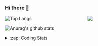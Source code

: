 ### Hi there 👋

<!--
**tao8687/tao8687** is a ✨ _special_ ✨ repository because its `README.md` (this file) appears on your GitHub profile.

Here are some ideas to get you started:

- 🔭 I’m currently working on ...
- 🌱 I’m currently learning ...
- 👯 I’m looking to collaborate on ...
- 🤔 I’m looking for help with ...
- 💬 Ask me about ...
- 📫 How to reach me: ...
- 😄 Pronouns: ...
- ⚡ Fun fact: ...
-->

<img align='right' src="https://media.giphy.com/media/M9gbBd9nbDrOTu1Mqx/giphy.gif" width="240">

  
![Top Langs](https://github-readme-stats.vercel.app/api/top-langs/?username=tao8687&layout=compact&title_color=23238E&text_color=A67D3D)

![Anurag's github stats](https://github-readme-stats.vercel.app/api?username=tao8687&show_icons=true&&text_color=A67D3D&title_color=23238E&show_icons=false&count_private=true&hide=stars)

<details>
  <summary>:zap: Coding Stats</summary>
  <br>
    
<!--START_SECTION:waka-->
![Code Time](http://img.shields.io/badge/Code%20Time-1%2C365%20hrs%201%20min-blue)

![Profile Views](http://img.shields.io/badge/Profile%20Views-0-blue)

**🐱 My GitHub Data** 

> 📦 1.5 MB Used in GitHub's Storage 
 > 
> 🏆 215 Contributions in the Year 2023
 > 
> 🚫 Not Opted to Hire
 > 
> 📜 50 Public Repositories 
 > 
> 🔑 22 Private Repositories 
 > 
**I'm an Early 🐤** 

```text
🌞 Morning                1085 commits        █████████████████████░░░░   84.17 % 
🌆 Daytime                84 commits          ██░░░░░░░░░░░░░░░░░░░░░░░   06.52 % 
🌃 Evening                116 commits         ██░░░░░░░░░░░░░░░░░░░░░░░   09.00 % 
🌙 Night                  4 commits           ░░░░░░░░░░░░░░░░░░░░░░░░░   00.31 % 
```
📅 **I'm Most Productive on Wednesday** 

```text
Monday                   186 commits         ████░░░░░░░░░░░░░░░░░░░░░   14.43 % 
Tuesday                  173 commits         ███░░░░░░░░░░░░░░░░░░░░░░   13.42 % 
Wednesday                238 commits         █████░░░░░░░░░░░░░░░░░░░░   18.46 % 
Thursday                 163 commits         ███░░░░░░░░░░░░░░░░░░░░░░   12.65 % 
Friday                   181 commits         ████░░░░░░░░░░░░░░░░░░░░░   14.04 % 
Saturday                 177 commits         ███░░░░░░░░░░░░░░░░░░░░░░   13.73 % 
Sunday                   171 commits         ███░░░░░░░░░░░░░░░░░░░░░░   13.27 % 
```


📊 **This Week I Spent My Time On** 

```text
🕑︎ Time Zone: Asia/Shanghai

💬 Programming Languages: 
Markdown                 3 hrs 24 mins       ███████████████████████░░   90.04 % 
Makefile                 9 mins              █░░░░░░░░░░░░░░░░░░░░░░░░   04.20 % 
Other                    8 mins              █░░░░░░░░░░░░░░░░░░░░░░░░   03.62 % 
Bash                     4 mins              █░░░░░░░░░░░░░░░░░░░░░░░░   02.14 % 

🔥 Editors: 
VS Code                  3 hrs 47 mins       █████████████████████████   100.00 % 

🐱‍💻 Projects: 
vc0768                   3 hrs 24 mins       ███████████████████████░░   90.04 % 
TS0845_208               22 mins             ██░░░░░░░░░░░░░░░░░░░░░░░   09.96 % 

💻 Operating System: 
Linux                    3 hrs 47 mins       █████████████████████████   100.00 % 
```

**I Mostly Code in Python** 

```text
Python                   9 repos             ████████░░░░░░░░░░░░░░░░░   31.03 % 
C++                      7 repos             ██████░░░░░░░░░░░░░░░░░░░   24.14 % 
JavaScript               2 repos             ██░░░░░░░░░░░░░░░░░░░░░░░   06.90 % 
Batchfile                1 repo              █░░░░░░░░░░░░░░░░░░░░░░░░   03.45 % 
HTML                     1 repo              █░░░░░░░░░░░░░░░░░░░░░░░░   03.45 % 
```



**Timeline**

![Lines of Code chart](https://raw.githubusercontent.com/tao8687/tao8687/master/assets/bar_graph.png)


 Last Updated on 02/08/2023 01:18:02 UTC
<!--END_SECTION:waka-->
</details>
